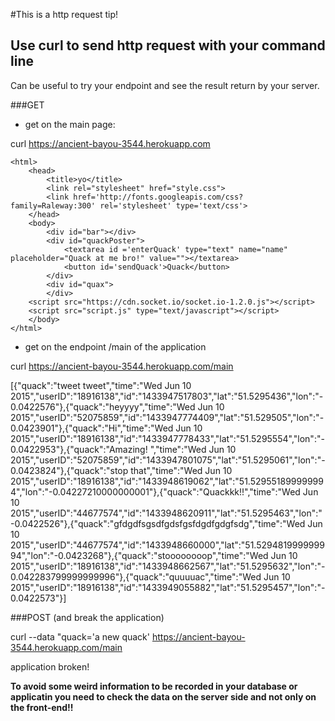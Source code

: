 #This is a http request tip!

## Use curl to send http request with your command line

Can be useful to try your endpoint and see the result return by your server.

###GET

- get on the main page:

curl https://ancient-bayou-3544.herokuapp.com

```http
<html>
    <head>
        <title>yo</title>
        <link rel="stylesheet" href="style.css">
        <link href='http://fonts.googleapis.com/css?family=Raleway:300' rel='stylesheet' type='text/css'>
    </head>
    <body>
        <div id="bar"></div>
        <div id="quackPoster">
            <textarea id ='enterQuack' type="text" name="name" placeholder="Quack at me bro!" value=""></textarea>
            <button id='sendQuack'>Quack</button>
        </div>
        <div id="quax">
        </div>
    <script src="https://cdn.socket.io/socket.io-1.2.0.js"></script>
    <script src="script.js" type="text/javascript"></script>
    </body>
</html>
```

- get on the endpoint /main of the application

curl https://ancient-bayou-3544.herokuapp.com/main

[{"quack":"tweet tweet","time":"Wed Jun 10 2015","userID":"18916138","id":"1433947517803","lat":"51.5295436","lon":"-0.0422576"},{"quack":"heyyyy","time":"Wed Jun 10 2015","userID":"52075859","id":"1433947774409","lat":"51.529505","lon":"-0.0423901"},{"quack":"Hi","time":"Wed Jun 10 2015","userID":"18916138","id":"1433947778433","lat":"51.5295554","lon":"-0.0422953"},{"quack":"Amazing! ","time":"Wed Jun 10 2015","userID":"52075859","id":"1433947801075","lat":"51.5295061","lon":"-0.0423824"},{"quack":"stop that","time":"Wed Jun 10 2015","userID":"18916138","id":"1433948619062","lat":"51.529551899999994","lon":"-0.04227210000000001"},{"quack":"Quackkk!!","time":"Wed Jun 10 2015","userID":"44677574","id":"1433948620911","lat":"51.5295463","lon":"-0.0422526"},{"quack":"gfdgdfsgsdfgdsfgsfdgdfgdgfsdg","time":"Wed Jun 10 2015","userID":"44677574","id":"1433948660000","lat":"51.529481999999994","lon":"-0.0423268"},{"quack":"stoooooooop","time":"Wed Jun 10 2015","userID":"18916138","id":"1433948662567","lat":"51.5295632","lon":"-0.042283799999999996"},{"quack":"quuuuac","time":"Wed Jun 10 2015","userID":"18916138","id":"1433949055882","lat":"51.5295457","lon":"-0.0422573"}]


###POST (and break the application)

curl --data "quack='a new quack' https://ancient-bayou-3544.herokuapp.com/main

application broken!

**To avoid some weird information to be recorded in your database or applicatin you need to check the data on the server side and not only on the front-end!!**







